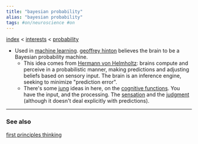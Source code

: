 ```yaml
---
title: "bayesian probability"
alias: "bayesian probability"
tags: #on/neuroscience #on
---
```


[index](_index.md) < [interests](§-interests.md) < [probability](probability.md)

- Used in [machine learning](machine-learning.md). [geoffrey hinton](Σ-geoffrey-hinton.md) believes the brain to be a Bayesian probability machine. 
	- This idea comes from [Hermann von Helmholtz](Hermann%20von%20Helmholtz.md): brains compute and perceive in a probabilistic manner, making predictions and adjusting beliefs based on sensory input. The brain is an inference engine, seeking to minimize "prediction error".
	- There's some [jung](Σ-carl-jung.md) ideas in here, on the [cognitive functions](cognitive-functions.md). You have the input, and the processing. The [sensation](sensation.md) and the [judgment](judgment.md) (although it doesn't deal explicitly with predictions).


-------------
### See also
[first principles thinking](first-principles-thinking.md)
